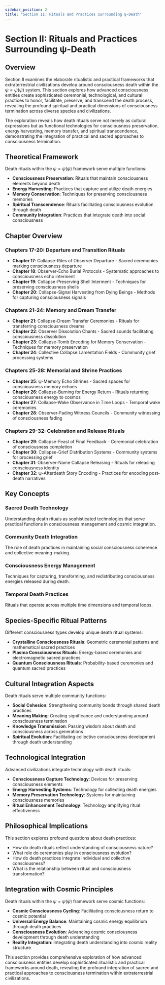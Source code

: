 ```yaml
---
sidebar_position: 2
title: "Section II: Rituals and Practices Surrounding ψ-Death"
---
```


# Section II: Rituals and Practices Surrounding ψ-Death

## Overview

Section II examines the elaborate ritualistic and practical frameworks that extraterrestrial civilizations develop around consciousness death within the $\psi = \psi(\psi)$ system. This section explores how advanced consciousness entities create sophisticated ceremonial, technological, and cultural practices to honor, facilitate, preserve, and transcend the death process, revealing the profound spiritual and practical dimensions of consciousness termination across diverse species and civilizations.

The exploration reveals how death rituals serve not merely as cultural expressions but as functional technologies for consciousness preservation, energy harvesting, memory transfer, and spiritual transcendence, demonstrating the integration of practical and sacred approaches to consciousness termination.

## Theoretical Framework

Death rituals within the $\psi = \psi(\psi)$ framework serve multiple functions:

- **Consciousness Preservation**: Rituals that maintain consciousness elements beyond death
- **Energy Harvesting**: Practices that capture and utilize death energies
- **Memory Conservation**: Techniques for preserving consciousness memories
- **Spiritual Transcendence**: Rituals facilitating consciousness evolution through death
- **Community Integration**: Practices that integrate death into social consciousness

## Chapter Overview

### Chapters 17-20: Departure and Transition Rituals
- **Chapter 17**: Collapse-Rites of Observer Departure - Sacred ceremonies marking consciousness departure
- **Chapter 18**: Observer-Echo Burial Protocols - Systematic approaches to consciousness echo interment
- **Chapter 19**: Collapse-Preserving Shell Interment - Techniques for preserving consciousness shells
- **Chapter 20**: Collapse-Signal Harvesting from Dying Beings - Methods for capturing consciousness signals

### Chapters 21-24: Memory and Dream Transfer
- **Chapter 21**: Collapse-Dream Transfer Ceremonies - Rituals for transferring consciousness dreams
- **Chapter 22**: Observer Dissolution Chants - Sacred sounds facilitating consciousness dissolution
- **Chapter 23**: Collapse-Tomb Encoding for Memory Conservation - Techniques for memory preservation
- **Chapter 24**: Collective Collapse Lamentation Fields - Community grief processing systems

### Chapters 25-28: Memorial and Shrine Practices
- **Chapter 25**: ψ-Memory Echo Shrines - Sacred spaces for consciousness memory echoes
- **Chapter 26**: Collapse-Burning for Energy Return - Rituals returning consciousness energy to cosmos
- **Chapter 27**: Collapse-Wake Observance in Time Loops - Temporal wake ceremonies
- **Chapter 28**: Observer-Fading Witness Councils - Community witnessing of consciousness fading

### Chapters 29-32: Celebration and Release Rituals
- **Chapter 29**: Collapse-Feast of Final Feedback - Ceremonial celebration of consciousness completion
- **Chapter 30**: Collapse-Grief Distribution Systems - Community systems for processing grief
- **Chapter 31**: Observer-Name Collapse Releasing - Rituals for releasing consciousness identity
- **Chapter 32**: ψ-Afterdeath Story Encoding - Practices for encoding post-death narratives

## Key Concepts

### Sacred Death Technology
Understanding death rituals as sophisticated technologies that serve practical functions in consciousness management and cosmic integration.

### Community Death Integration
The role of death practices in maintaining social consciousness coherence and collective meaning-making.

### Consciousness Energy Management
Techniques for capturing, transforming, and redistributing consciousness energies released during death.

### Temporal Death Practices
Rituals that operate across multiple time dimensions and temporal loops.

## Species-Specific Ritual Patterns

Different consciousness types develop unique death ritual systems:

- **Crystalline Consciousness Rituals**: Geometric ceremonial patterns and mathematical sacred practices
- **Plasma Consciousness Rituals**: Energy-based ceremonies and electromagnetic sacred practices
- **Quantum Consciousness Rituals**: Probability-based ceremonies and quantum sacred practices

## Cultural Integration Aspects

Death rituals serve multiple community functions:

- **Social Cohesion**: Strengthening community bonds through shared death practices
- **Meaning Making**: Creating significance and understanding around consciousness termination
- **Knowledge Transmission**: Passing wisdom about death and consciousness across generations
- **Spiritual Evolution**: Facilitating collective consciousness development through death understanding

## Technological Integration

Advanced civilizations integrate technology with death rituals:

- **Consciousness Capture Technology**: Devices for preserving consciousness elements
- **Energy Harvesting Systems**: Technology for collecting death energies
- **Memory Preservation Technology**: Systems for maintaining consciousness memories
- **Ritual Enhancement Technology**: Technology amplifying ritual effectiveness

## Philosophical Implications

This section explores profound questions about death practices:

- How do death rituals reflect understanding of consciousness nature?
- What role do ceremonies play in consciousness evolution?
- How do death practices integrate individual and collective consciousness?
- What is the relationship between ritual and consciousness transformation?

## Integration with Cosmic Principles

Death rituals within the $\psi = \psi(\psi)$ framework serve cosmic functions:

- **Cosmic Consciousness Cycling**: Facilitating consciousness return to cosmic potential
- **Universal Energy Balance**: Maintaining cosmic energy equilibrium through death practices
- **Consciousness Evolution**: Advancing cosmic consciousness development through death understanding
- **Reality Integration**: Integrating death understanding into cosmic reality structure

This section provides comprehensive exploration of how advanced consciousness entities develop sophisticated ritualistic and practical frameworks around death, revealing the profound integration of sacred and practical approaches to consciousness termination within extraterrestrial civilizations. 